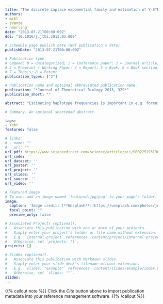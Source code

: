 ```yaml
---
title: "The discrete Laplace exponential family and estimation of Y-STR haplotype frequencies"
authors:
- mikl
- svante
- nmorling
date: "2013-07-21T00:00:00Z"
doi: "10.1016/j.jtbi.2013.03.009"

# Schedule page publish date (NOT publication's date).
publishDate: "2013-07-21T00:00:00Z"

# Publication type.
# Legend: 0 = Uncategorized; 1 = Conference paper; 2 = Journal article;
# 3 = Preprint / Working Paper; 4 = Report; 5 = Book; 6 = Book section;
# 7 = Thesis; 8 = Patent
publication_types: ["2"]

# Publication name and optional abbreviated publication name.
publication: "*Journal of Theoretical Biology 2013, 329*"
publication_short: ""

abstract: "Estimating haplotype frequencies is important in e.g. forensic genetics, where the frequencies are needed to calculate the likelihood ratio for the evidential weight of a DNA profile found at a crime scene. Estimation is naturally based on a population model, motivating the investigation of the Fisher–Wright model of evolution for haploid lineage DNA markers. An exponential family (a class of probability distributions that is well understood in probability theory such that inference is easily made by using existing software) called the 'discrete Laplace distribution' is described. We illustrate how well the discrete Laplace distribution approximates a more complicated distribution that arises by investigating the well-known population genetic Fisher–Wright model of evolution by a single-step mutation process. It was shown how the discrete Laplace distribution can be used to estimate haplotype frequencies for haploid lineage DNA markers (such as Y-chromosomal short tandem repeats), which in turn can be used to assess the evidential weight of a DNA profile found at a crime scene. This was done by making inference in a mixture of multivariate, marginally independent, discrete Laplace distributions using the EM algorithm to estimate the probabilities of membership of a set of unobserved subpopulations. The discrete Laplace distribution can be used to estimate haplotype frequencies with lower prediction error than other existing estimators. Furthermore, the calculations could be performed on a normal computer. This method was implemented in the freely available open source software R that is supported on Linux, MacOS and MS Windows."

# Summary. An optional shortened abstract.

tags:
- Ychr
featured: false

# links:
# - name: ""
#   url: ""
url_pdf: https://www.sciencedirect.com/science/article/pii/S0022519313001136
url_code: ''
url_dataset: ''
url_poster: ''
url_project: ''
url_slides: ''
url_source: ''
url_video: ''

# Featured image
# To use, add an image named `featured.jpg/png` to your page's folder. 
image:
  caption: 'Image credit: [**Unsplash**](https://unsplash.com/photos/jdD8gXaTZsc)'
  focal_point: ""
  preview_only: false

# Associated Projects (optional).
#   Associate this publication with one or more of your projects.
#   Simply enter your project's folder or file name without extension.
#   E.g. `internal-project` references `content/project/internal-project/index.md`.
#   Otherwise, set `projects: []`.
projects: []

# Slides (optional).
#   Associate this publication with Markdown slides.
#   Simply enter your slide deck's filename without extension.
#   E.g. `slides: "example"` references `content/slides/example/index.md`.
#   Otherwise, set `slides: ""`.
slides:
---
```


{{% callout note %}}
Click the *Cite* button above to import publication metadata into your reference management software.
{{% /callout %}}

